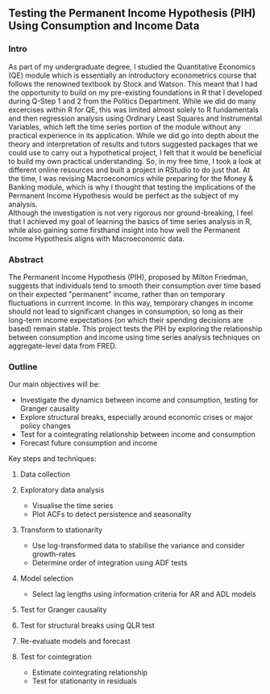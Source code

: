 ## Testing the Permanent Income Hypothesis (PIH) Using Consumption and Income Data

### Intro
As part of my undergraduate degree, I studied the Quantitative Economics (QE) module which is essentially an introductory econometrics course that follows the renowned textbook by Stock and Watson. This meant that I had the opportunity to build on my pre-existing foundations in R that I developed during Q-Step 1 and 2 from the Politics Department. While we did do many excercises within R for QE, this was limited almost solely to R fundamentals and then regression analysis using Ordinary Least Squares and Instrumental Variables, which left the time series portion of the module without any practical experience in its application. While we did go into depth about the theory and interpretation of results and tutors suggested packages that we could use to carry out a hypothetical project, I felt that it would be beneficial to build my own practical understanding. So, in my free time, I took a look at different online resources and built a project in RStudio to do just that. At the time, I was revising Macroeconomics while preparing for the Money & Banking module, which is why I thought that testing the implications of the Permanent Income Hypothesis would be perfect as the subject of my analysis.  
Although the investigation is not very rigorous nor ground-breaking, I feel that I achieved my goal of learning the basics of time series analysis in R, while also gaining some firsthand insight into how well the Permanent Income Hypothesis aligns with Macroeconomic data.

### Abstract
The Permanent Income Hypothesis (PIH), proposed by Milton Friedman, suggests that individuals tend to smooth their consumption over time based on their expected "permanent" income, rather than on temporary fluctuations in currrent income. In this way, temporary changes in income should not lead to significant changes in consumption, so long as their long-term income expectations (on which their spending decisions are based) remain stable. This project tests the PIH by exploring the relationship between consumption and income using time series analysis techniques on aggregate-level data from FRED.

### Outline

Our main objectives will be:
- Investigate the dynamics between income and consumption, testing for Granger causality
- Explore structural breaks, especially around economic crises or major policy changes
- Test for a cointegrating relationship between income and consumption
- Forecast future consumption and income

Key steps and techniques:
1. Data collection

2. Exploratory data analysis
    - Visualise the time series
    - Plot ACFs to detect persistence and seasonality

3. Transform to stationarity
    - Use log-transformed data to stabilise the variance and consider growth-rates
    - Determine order of integration using ADF tests

4. Model selection
    - Select lag lengths using information criteria for AR and ADL models
    
5. Test for Granger causality

6. Test for structural breaks using QLR test

7. Re-evaluate models and forecast

8. Test for cointegration
    - Estimate cointegrating relationship
    - Test for stationarity in residuals
